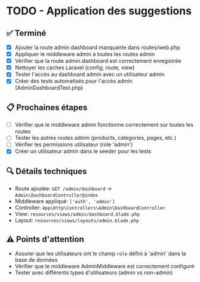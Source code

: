 # TODO - Application des suggestions

## ✅ Terminé
- [x] Ajouter la route admin dashboard manquante dans routes/web.php
- [x] Appliquer le middleware admin à toutes les routes admin
- [x] Vérifier que la route admin.dashboard est correctement enregistrée
- [x] Nettoyer les caches Laravel (config, route, view)
- [x] Tester l'accès au dashboard admin avec un utilisateur admin
- [x] Créer des tests automatisés pour l'accès admin (AdminDashboardTest.php)

## 📋 Prochaines étapes
- [ ] Vérifier que le middleware admin fonctionne correctement sur toutes les routes
- [ ] Tester les autres routes admin (products, categories, pages, etc.)
- [ ] Vérifier les permissions utilisateur (role 'admin')
- [x] Créer un utilisateur admin dans le seeder pour les tests

## 🔍 Détails techniques
- Route ajoutée: `GET /admin/dashboard` → `Admin\DashboardController@index`
- Middleware appliqué: `['auth', 'admin']`
- Controller: `App\Http\Controllers\Admin\DashboardController`
- View: `resources/views/admin/dashboard.blade.php`
- Layout: `resources/views/layouts/admin.blade.php`

## ⚠️ Points d'attention
- Assurer que les utilisateurs ont le champ `role` défini à 'admin' dans la base de données
- Vérifier que le middleware AdminMiddleware est correctement configuré
- Tester avec différents types d'utilisateurs (admin vs non-admin)

